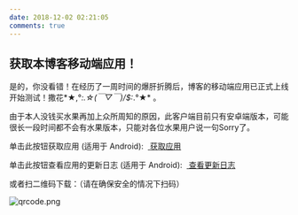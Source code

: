 ```yaml
---
date: 2018-12-02 02:21:05
comments: true
---
```


## 获取本博客移动端应用！  

是的，你没看错！在经历了一周时间的爆肝折腾后，博客的移动端应用已正式上线开始测试！撒花*★,°*:.☆(￣▽￣)/$:*.°★* 。  

由于本人没钱买水果再加上众所周知的原因，此客户端目前只有安卓端版本，可能很长一段时间都不会有水果版本，只能对各位水果用户说一句Sorry了。  

单击此按钮获取应用&nbsp;(适用于<i class="fab fa-android"></i>&nbsp;Android):&nbsp;&nbsp;<a class="btn" href="https://www.lanzous.com/i3p4kah"><i class="fas fa-file-download"></i>&nbsp;获取应用</a>    

单击此按钮查看应用的更新日志&nbsp;(适用于<i class="fab fa-android"></i>&nbsp;Android):&nbsp;&nbsp;<a class="btn" href="releasenotes.html"><i class="fas fa-file-alt"></i>&nbsp;查看更新日志</a>

或者扫二维码下载：（请在确保安全的情况下扫码）   

![qrcode.png](https://storage.live.com/items/5582C1D07E2893FB!133427?authkey=APiqr1tjl5KIc1Q)  

<head> 
    <script defer src="https://use.fontawesome.com/releases/v5.5.0/js/all.js"></script> 
    <script defer src="https://use.fontawesome.com/releases/v5.5.0/js/v4-shims.js"></script> </head> <link rel="stylesheet" href="https://use.fontawesome.com/releases/v5.5.0/css/all.css"> 
